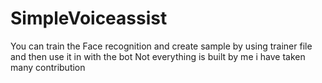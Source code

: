 # SimpleVoiceassist

You can train the Face recognition and create sample by using trainer file and then use it in with the bot
Not everything is built by me i have taken many contribution 
